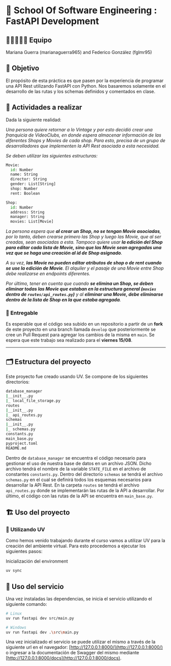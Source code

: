 # 🧪 School Of Software Engineering : FastAPI Development

## 👩‍💻👨‍💻🤝 Equipo

Mariana Guerra (marianaguerra965) and Federico González (fglmr95)

## 🎯 Objetivo

El propósito de esta práctica es que pasen por la experiencia de programar una API Rest utilizando FastAPI con Python. Nos basaremos solamente en el desarrollo de las rutas y los schemas definidos y comentados en clase.

## 🧩 Actividades a realizar

Dada la siguiente realidad:

*Una persona quiere retornar a lo Vintage y por esto decidió crear una franquicia de VideoClubs, en donde espera almacenar información de las diferentes Shops y Movies de cada shop. Para esto, precisa de un grupo de desarrolladores que implementen la API Rest asociada a esta necesidad.*

*Se deben utilizar las siguientes estructuras:*

```python
Movie:
  id: Number
  name: String
  director: String
  gender: List[String]
  shop: Number
  rent: Boolean
```

```python
Shop:
  id: Number
  address: String
  manager: String
  movies: List[Movie]
```

*La persona espera que **al crear un Shop, no se tengan Movie asociadas**, por lo tanto, deben crearse primero las Shop y luego las Movie, que al ser creadas, sean asociadas a esta. Tampoco quiere usar **la edición del Shop para editar cada lista de Movie, sino que las Movie sean agregadas una vez que se haga una creación al id de Shop asignado**.*

*A su vez, **las Movie no pueden editar atributos de shop o de rent cuando se use la edición de Movie**. El alquiler y el pasaje de una Movie entre Shop debe realizarse en endpoints diferentes.*

*Por último, tener en cuenta que cuando **se elimina un Shop, se deben eliminar todas las Movie que estaban en la estructura general (`movies` dentro de `routes/api_routes.py`)** y al **eliminar una Movie, debe eliminarse dentro de la lista de Shop en la que estaba agregada**.*


### 📝 Entregable

Es esperable que el código sea subido en un repositorio a partir de un **fork** de este proyecto en una branch llamada `develop` que posteriormente se cree un Pull Request para agregar los cambios de la misma en `main`. Se espera que este trabajo sea realizado para el **viernes 15/08**.

---------------------------

## 🗂️ Estructura del proyecto

Este proyecto fue creado usando UV. Se compone de los siguientes directorios:

```bash
database_manager
|__init__.py
|_ local_file_storage.py
routes
|__init__.py
|_ api_routes.py
schemas
|__init__.py
|_ schemas.py
constants.py
main_base.py
pyproject.toml
README.md
```

Dentro de `database_manager` se encuentra el código necesario para gestionar el uso de nuestra base de datos en un archivo JSON. Dicho archivo tendrá el nombre de la variable `STATE_FILE` en el archivo de constantes `constants.py`.
Dentro del directorio `schemas` se tendrá el archivo `schemas.py` en el cual se definirá todos los esquemas necesarios para desarrollar la API Rest.
En la carpeta `routes` se tendrá el archivo `api_routes.py` donde se implementarán las rutas de la API a desarrollar.
Por último, el código con las rutas de la API se encuentra en `main_base.py`.

## 🏗️ Uso del proyecto

### 🧰 Utilizando UV

Como hemos venido trabajando durante el curso vamos a utilizar UV para la creación del ambiente virtual. Para esto procedemos a ejecutar los siguientes pasos:

Inicialización del environment

```bash
uv sync
```
## 🚀 Uso del servicio

Una vez instaladas las dependencias, se inicia el servicio utilizando el siguiente comando:

```bash
# Linux
uv run fastapi dev src/main.py

# Windows
uv run fastapi dev .\src\main.py
```

Una vez inicializado el servicio se puede utilizar el mismo a través de la siguiente url en el navegador: [http://127.0.0.1:8000/](http://127.0.0.1:8000/) o ingresar a la documentación de Swagger del mismo mediante [http://127.0.0.1:8000/docs](http://127.0.0.1:8000/docs).

